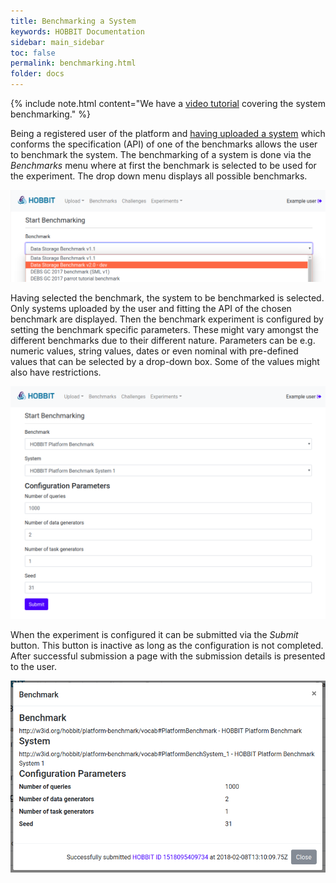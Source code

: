 ```yaml
---
title: Benchmarking a System
keywords: HOBBIT Documentation
sidebar: main_sidebar
toc: false
permalink: benchmarking.html
folder: docs
---
```


{% include note.html content="We have a [video tutorial](https://www.youtube.com/watch?v=QWPujpc9srM) covering the system benchmarking." %}

Being a registered user of the platform and [having uploaded a system](/system_integration.html#3-create-and-push-the-docker-image) which conforms the specification (API) of one of the benchmarks allows the user to benchmark the system.
The benchmarking of a system is done via the *Benchmarks* menu where at first the benchmark is selected to be used for the experiment. The drop down menu displays all possible benchmarks.

![Configuration of a benchmarking experiment. (a) Select the benchmark.](/images/10_Benchmark.png)

Having selected the benchmark, the system to be benchmarked is selected. Only systems uploaded by the user and fitting the API of the chosen benchmark are displayed. Then the benchmark experiment is configured by setting the benchmark specific parameters. These might vary amongst the different benchmarks due to their different nature. Parameters can be e.g. numeric values, string values, dates or even nominal with pre-defined values that can be selected by a drop-down box. Some of the values might also have restrictions.

![Configuration of a benchmarking experiment. (b) Select the system and configure experiment.](/images/12_Benchmark.png)

When the experiment is configured it can be submitted via the *Submit* button. This button is inactive as long as the configuration is not completed. After successful submission a page with the submission details is presented to the user.

![Configuration of a benchmarking experiment. (c) Submission details.](/images/13_Benchmark.png)
